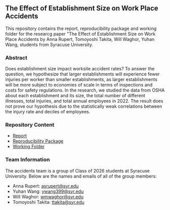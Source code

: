 ## The Effect of Establishment Size on Work Place Accidents
This repository contains the report, reproducibility package and working folder for the researcg paper "The Effect of Establishment Size on Work Place Accidents by Anna Rupert, Tomoyoshi Takita, Will Waghor, Yuhan Wang, students from Syracuse University. 

### Abstract
Does establishment size impact worksite accident rates? To answer the question, we hypothesize that larger establishments will experience fewer injuries per worker than smaller establishments, as larger establishments will be more subject to economies of scale in terms of inspections and costs for safety regulations. In the research, we studied the data from OSHA about each establishment and its size, the total number of different illnesses, total injuries, and total annual employees in 2022. The result does not prove our hypothesis due to the statistically weak correlations between the injury rate and deciles of employees.
### Repository Content
 - [Report](https://github.com/ecn310/course-project-accidentsteam/tree/main/Report)
 - [Reproducibility Package](https://github.com/ecn310/course-project-accidentsteam/tree/main/Reproducibility%20Package)
 - [Working Folder](https://github.com/ecn310/course-project-accidentsteam/tree/main/Working%20Folder)

### Team Information

The accidents team is a group of Class of 2026 students at Syracuse University. Below are the names and emails of all of the group members:

 - Anna Rupert: asrupert@syr.edu
 - Yuhan Wang: ywang399@syr.edu
 - Will Waghor: wmwaghor@syr.edu
 - Tomoyoshi Takita: ttakita@syr.edu
